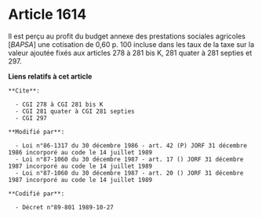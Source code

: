 # Article 1614

Il est perçu au profit du budget annexe des prestations sociales agricoles [*BAPSA*] une cotisation de 0,60 p. 100 incluse
dans les taux de la taxe sur la valeur ajoutée fixés aux articles 278 à 281 bis K, 281 quater à 281 septies et 297.

**Liens relatifs à cet article**

	**Cite**:

	  - CGI 278 à CGI 281 bis K
	  - CGI 281 quater à CGI 281 septies
	  - CGI 297

	**Modifié par**:

	  - Loi n°86-1317 du 30 décembre 1986 - art. 42 (P) JORF 31 décembre 1986 incorporé au code le 14 juillet 1989
	  - Loi n°87-1060 du 30 décembre 1987 - art. 17 () JORF 31 décembre 1987 incorporé au code le 14 juillet 1989
	  - Loi n°87-1060 du 30 décembre 1987 - art. 20 () JORF 31 décembre 1987 incorporé au code le 14 juillet 1989

	**Codifié par**:

	  - Décret n°89-801 1989-10-27
